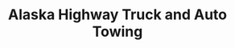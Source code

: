 ---
title: "Alaska Highway Truck and Auto Towing"
url: /watson-lake/alaska-highway-truck-and-auto-towing/
shop: car repair
---
